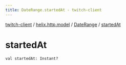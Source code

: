```yaml
---
title: DateRange.startedAt - twitch-client
---
```


[twitch-client](../../index.html) / [helix.http.model](../index.html) / [DateRange](index.html) / [startedAt](./started-at.html)

# startedAt

`val startedAt: Instant?`